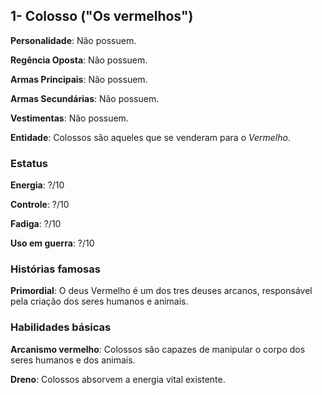 ## 1- Colosso ("Os vermelhos")

**Personalidade**: Não possuem.

**Regência Oposta**: Não possuem. 

**Armas Principais**: Não possuem.

**Armas Secundárias**: Não possuem.

**Vestimentas**: Não possuem.

**Entidade**: Colossos são aqueles que se venderam para o *Vermelho*.

### Estatus

**Energia**: ?/10

**Controle**: ?/10

**Fadiga**: ?/10

**Uso em guerra**: ?/10

### Histórias famosas

**Primordial**: O deus Vermelho é um dos tres deuses arcanos, responsável pela criação dos seres humanos e animais. 

### Habilidades básicas
    
**Arcanismo vermelho**: Colossos são capazes de manipular o corpo dos seres humanos e dos animais.

**Dreno**: Colossos absorvem a energia vital existente.